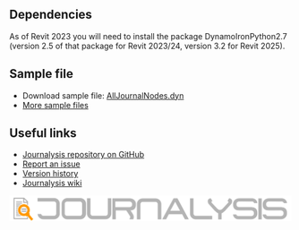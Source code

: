 ## Dependencies
As of Revit 2023 you will need to install the package DynamoIronPython2.7 (version 2.5 of that package for Revit 2023/24, version 3.2 for Revit 2025).

## Sample file
- Download sample file: [AllJournalNodes.dyn](https://raw.githubusercontent.com/andydandy74/Journalysis/master/samples/2.x/AllJournalNodes.dyn)
- [More sample files](https://github.com/andydandy74/Journalysis/tree/master/samples/2.x) 

## Useful links
- [Journalysis repository on GitHub](https://github.com/andydandy74/Journalysis)
- [Report an issue](https://github.com/andydandy74/Journalysis/issues)
- [Version history](https://github.com/andydandy74/Journalysis/wiki/Version-history)
- [Journalysis wiki](https://github.com/andydandy74/Journalysis/wiki)

![Journalysis logo](https://raw.githubusercontent.com/andydandy74/Journalysis/master/icons/raw/JournalysisLogoDocs.png)